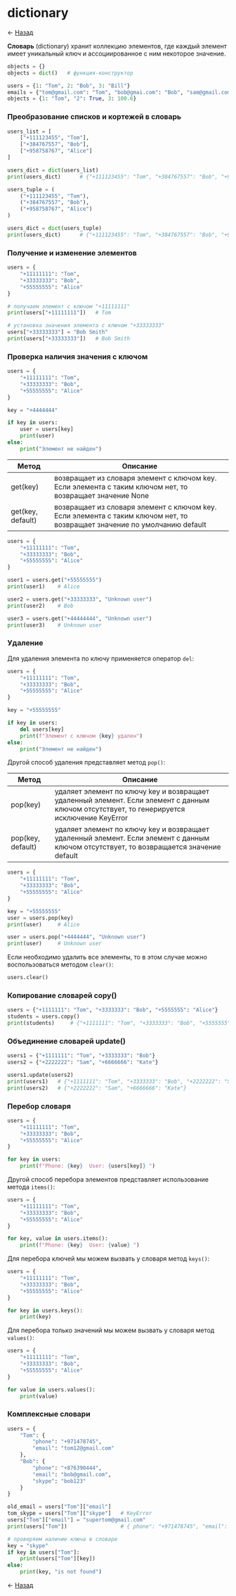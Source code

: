 # dictionary

← [Назад][back]

**Словарь** (dictionary) хранит коллекцию элементов, где каждый элемент имеет уникальный ключ и
ассоциированное с ним некоторое значение.

```python
objects = {}
objects = dict()   # функция-конструктор
```

```python
users = {1: "Tom", 2: "Bob", 3: "Bill"}
emails = {"tom@gmail.com": "Tom", "bob@gmai.com": "Bob", "sam@gmail.com": "Sam"}
objects = {1: "Tom", "2": True, 3: 100.6}
```

### Преобразование списков и кортежей в словарь

```python
users_list = [
    ["+111123455", "Tom"],
    ["+384767557", "Bob"],
    ["+958758767", "Alice"]
]

users_dict = dict(users_list)
print(users_dict)      # {"+111123455": "Tom", "+384767557": "Bob", "+958758767": "Alice"}
```

```python
users_tuple = (
    ("+111123455", "Tom"),
    ("+384767557", "Bob"),
    ("+958758767", "Alice")
)

users_dict = dict(users_tuple)
print(users_dict)      # {"+111123455": "Tom", "+384767557": "Bob", "+958758767": "Alice"}
```

### Получение и изменение элементов

```python
users = {
    "+11111111": "Tom",
    "+33333333": "Bob",
    "+55555555": "Alice"
}

# получаем элемент с ключом "+11111111"
print(users["+11111111"])   # Tom

# установка значения элемента с ключом "+33333333"
users["+33333333"] = "Bob Smith"
print(users["+33333333"])   # Bob Smith
```

### Проверка наличия значения с ключом

```python
users = {
    "+11111111": "Tom",
    "+33333333": "Bob",
    "+55555555": "Alice"
}

key = "+4444444"

if key in users:
    user = users[key]
    print(user)
else:
    print("Элемент не найден")
```

| Метод             | Описание                                                                                                                  |
|-------------------|---------------------------------------------------------------------------------------------------------------------------|
| get(key)          | возвращает из словаря элемент с ключом key. Если элемента с таким ключом нет, то возвращает значение None                 |
| get(key, default) | возвращает из словаря элемент с ключом key. Если элемента с таким ключом нет, то возвращает значение по умолчанию default |

```python
users = {
    "+11111111": "Tom",
    "+33333333": "Bob",
    "+55555555": "Alice"
}

user1 = users.get("+55555555")
print(user1)    # Alice

user2 = users.get("+33333333", "Unknown user")
print(user2)    # Bob

user3 = users.get("+44444444", "Unknown user")
print(user3)    # Unknown user
```

### Удаление

Для удаления элемента по ключу применяется оператор `del`:

```python
users = {
    "+11111111": "Tom",
    "+33333333": "Bob",
    "+55555555": "Alice"
}

key = "+55555555"

if key in users:
    del users[key]
    print(f"Элемент с ключом {key} удален")
else:
    print("Элемент не найден")
```

Другой способ удаления представляет метод `pop()`:

| Метод             | Описание                                                                                                                                   |
|-------------------|--------------------------------------------------------------------------------------------------------------------------------------------|
| pop(key)          | удаляет элемент по ключу key и возвращает удаленный элемент. Если элемент с данным ключом отсутствует, то генерируется исключение KeyError |
| pop(key, default) | удаляет элемент по ключу key и возвращает удаленный элемент. Если элемент с данным ключом отсутствует, то возвращается значение default    |

```python
users = {
    "+11111111": "Tom",
    "+33333333": "Bob",
    "+55555555": "Alice"
}

key = "+55555555"
user = users.pop(key)
print(user)     # Alice

user = users.pop("+4444444", "Unknown user")
print(user)     # Unknown user
```

Если необходимо удалить все элементы, то в этом случае можно воспользоваться методом `clear()`:

```python
users.clear()
```

### Копирование словарей copy()

```python
users = {"+1111111": "Tom", "+3333333": "Bob", "+5555555": "Alice"}
students = users.copy()
print(students)     # {"+1111111": "Tom", "+3333333": "Bob", "+5555555": "Alice"}
```

### Объединение словарей update()

```python
users1 = {"+1111111": "Tom", "+3333333": "Bob"}
users2 = {"+2222222": "Sam", "+6666666": "Kate"}

users1.update(users2)
print(users1)   # {"+1111111": "Tom", "+3333333": "Bob", "+2222222": "Sam", "+6666666": "Kate"}
print(users2)   # {"+2222222": "Sam", "+6666666": "Kate"}
```

### Перебор словаря

```python
users = {
    "+11111111": "Tom",
    "+33333333": "Bob",
    "+55555555": "Alice"
}

for key in users:
    print(f"Phone: {key}  User: {users[key]} ")
```

Другой способ перебора элементов представляет использование метода `items()`:

```python
users = {
    "+11111111": "Tom",
    "+33333333": "Bob",
    "+55555555": "Alice"
}

for key, value in users.items():
    print(f"Phone: {key}  User: {value} ")
```

Для перебора ключей мы можем вызвать у словаря метод `keys()`:

```python
users = {
    "+11111111": "Tom",
    "+33333333": "Bob",
    "+55555555": "Alice"
}

for key in users.keys():
    print(key)
```

Для перебора только значений мы можем вызвать у словаря метод `values()`:

```python
users = {
    "+11111111": "Tom",
    "+33333333": "Bob",
    "+55555555": "Alice"
}

for value in users.values():
    print(value)
```

### Комплексные словари

```python
users = {
    "Tom": {
        "phone": "+971478745",
        "email": "tom12@gmail.com"
    },
    "Bob": {
        "phone": "+876390444",
        "email": "bob@gmail.com",
        "skype": "bob123"
    }
}

old_email = users["Tom"]["email"]
tom_skype = users["Tom"]["skype"]   # KeyError
users["Tom"]["email"] = "supertom@gmail.com"
print(users["Tom"])                 # { phone": "+971478745", "email": "supertom@gmail.com }

# проверяем наличие ключа в словаре
key = "skype"
if key in users["Tom"]:
    print(users["Tom"][key])
else:
    print(key, "is not found")
```

← [Назад][back]

[back]: <> "Назад к оглавлению"